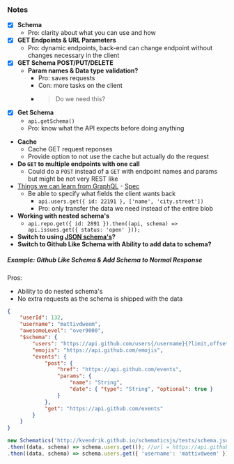 ### Notes
* [x] **Schema**
    * Pro: clarity about what you can use and how
* [x] **GET Endpoints & URL Parameters**
    * Pro: dynamic endpoints, back-end can change endpoint without changes necessary in the client
* [x] **GET Schema POST/PUT/DELETE**
    * **Param names & Data type validation?**
        * Pro: saves requests
        * Con: more tasks on the client
        * > Do we need this?
* [x] **Get Schema**
    * `api.getSchema()`
    * Pro: know what the API expects before doing anything
* **Cache**
    * Cache GET request reponses
    * Provide option to not use the cache but actually do the request
* **Do `GET` to multiple endpoints with one call**
    * Could do a `POST` instead of a `GET` with endpoint names and params but might be not very REST like 
*  [Things we can learn from GraphQL](http://graphql.org/) - [Spec](http://facebook.github.io/graphql/)
    * Be able to specify what fields the client wants back
        * `api.users.get({ id: 22191 }, ['name', 'city.street'])`
        * Pro: only transfer the data we need instead of the entire blob
* **Working with nested schema's**
    * `api.repo.get({ id: 2891 }).then((api, schema) => api.issues.get({ status: 'open' }));`
* **Switch to using [JSON schema's](http://json-schema.org/examples.html)?**
* **Switch to Github Like Schema with Ability to add data to schema?**


##### Example: Github Like Schema & Add Schema to Normal Response

Pros:
* Ability to do nested schema's
* No extra requests as the schema is shipped with the data

```json
{
    "userId": 132,
    "username": "mattivdweem",
    "awesomeLevel": "over9000",
    "$schema": {
        "users": "https://api.github.com/users{/username}{?limit,offset}",
        "emojis": "https://api.github.com/emojis",
        "events": {
            "post": {
                "href": "https://api.github.com/events",
                "params": {
                    "name": "String",
                    "date": { "type": "String", "optional": true }
                }
            },
            "get": "https://api.github.com/events"
        }
    }
}
```
```javascript
new Schematics('http://kvendrik.github.io/schematicsjs/tests/schema.json', httpMethod)
.then((data, schema) => schema.users.get()); //url = https://api.github.com/users
.then((data, schema) => schema.users.get({ 'username': 'mattivdweem' })); //url = https://api.github.com/users/mattivdweem
```

